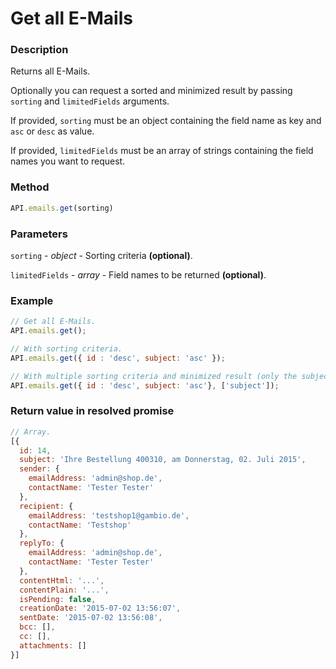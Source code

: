 # Get all E-Mails

### Description

Returns all E-Mails.

Optionally you can request a sorted and minimized result by passing `sorting` and `limitedFields` arguments.

If provided, `sorting` must be an object containing the field name as key and `asc` or `desc` as value.

If provided, `limitedFields` must be an array of strings containing the field names you want to request.

### Method

```js
API.emails.get(sorting)
```

### Parameters

`sorting` - *object* - Sorting criteria **(optional)**.

`limitedFields` - *array* - Field names to be returned **(optional)**.

### Example

```js
// Get all E-Mails.
API.emails.get();

// With sorting criteria.
API.emails.get({ id : 'desc', subject: 'asc' });

// With multiple sorting criteria and minimized result (only the subject).
API.emails.get({ id : 'desc', subject: 'asc'}, ['subject']);
```

### Return value in resolved promise

```js
// Array.
[{
  id: 14,
  subject: 'Ihre Bestellung 400310, am Donnerstag, 02. Juli 2015',
  sender: {
    emailAddress: 'admin@shop.de',
    contactName: 'Tester Tester'
  },
  recipient: {
    emailAddress: 'testshop1@gambio.de',
    contactName: 'Testshop'
  },
  replyTo: {
    emailAddress: 'admin@shop.de',
    contactName: 'Tester Tester'
  },
  contentHtml: '...',
  contentPlain: '...',
  isPending: false,
  creationDate: '2015-07-02 13:56:07',
  sentDate: '2015-07-02 13:56:08',
  bcc: [],
  cc: [],
  attachments: []
}]
```
